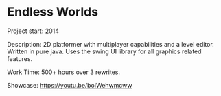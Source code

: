 # Endless Worlds

Project start: 2014

Description: 2D platformer with multiplayer capabilities and a level editor. Written in pure java. Uses the swing UI library for all graphics related features.

Work Time: 500+ hours over 3 rewrites.

Showcase: https://youtu.be/boIWehwmcww
